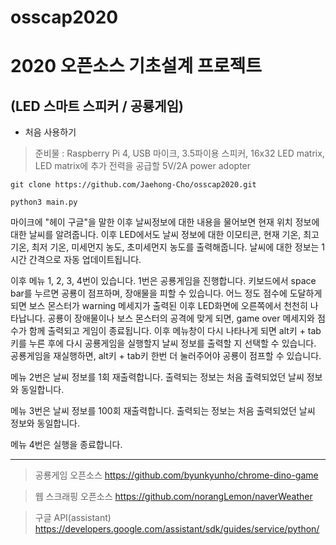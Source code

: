 # osscap2020
2020 오픈소스 기초설계 프로젝트
==================
(LED 스마트 스피커 / 공룡게임)
-----------------

* 처음 사용하기

> 준비물 : Raspberry Pi 4, USB 마이크, 3.5파이용 스피커, 16x32 LED matrix, LED matrix에 추가 전력을 공급할 5V/2A power adopter

    git clone https://github.com/Jaehong-Cho/osscap2020.git
  
    python3 main.py
    
마이크에 "헤이 구글"을 말한 이후 날씨정보에 대한 내용을 물어보면 현재 위치 정보에 대한 날씨를 알려줍니다.
이후 LED에서도 날씨 정보에 대한 이모티콘, 현재 기온, 최고 기온, 최저 기온, 미세먼지 농도, 초미세먼지 농도를 출력해줍니다.
날씨에 대한 정보는 1시간 간격으로 자동 업데이트됩니다.

이후 메뉴 1, 2, 3, 4번이 있습니다.
1번은 공룡게임을 진행합니다.
키보드에서 space bar를 누르면 공룡이 점프하며, 장애물을 피할 수 있습니다.
어느 정도 점수에 도달하게 되면 보스 몬스터가 warning 메세지가 출력된 이후 LED화면에 오른쪽에서 천천히 나타납니다. 
공룡이 장애물이나 보스 몬스터의 공격에 맞게 되면, game over 메세지와 점수가 함께 출력되고 게임이 종료됩니다.
이후 메뉴창이 다시 나타나게 되면 alt키 + tab키를 누른 후에 다시 공룡게임을 실행할지 날씨 정보를 출력할 지 선택할 수 있습니다.
공룡게임을 재실행하면, alt키 + tab키 한번 더 눌러주어야 공룡이 점프할 수 있습니다. 

메뉴 2번은 날씨 정보를 1회 재출력합니다.
출력되는 정보는 처음 출력되었던 날씨 정보와 동일합니다.

메뉴 3번은 날씨 정보를 100회 재출력합니다.
출력되는 정보는 처음 출력되었던 날씨 정보와 동일합니다.

메뉴 4번은 실행을 종료합니다.

----------------------
> 공룡게임 오픈소스 https://github.com/byunkyunho/chrome-dino-game

> 웹 스크래핑 오픈소스 https://github.com/norangLemon/naverWeather

> 구글 API(assistant) https://developers.google.com/assistant/sdk/guides/service/python/
